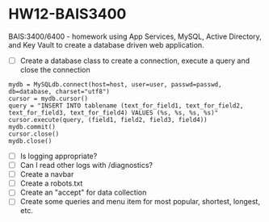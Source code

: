 # HW12-BAIS3400

BAIS:3400/6400 - homework using App Services, MySQL, Active Directory, and Key Vault to create a database driven web application.

- [ ] Create a database class to create a connection, execute a query and close the connection

```
mydb = MySQLdb.connect(host=host, user=user, passwd=passwd, db=database, charset="utf8")
cursor = mydb.cursor()
query = "INSERT INTO tablename (text_for_field1, text_for_field2, text_for_field3, text_for_field4) VALUES (%s, %s, %s, %s)"
cursor.execute(query, (field1, field2, field3, field4))
mydb.commit()
cursor.close()
mydb.close()
```

- [ ] Is logging appropriate?
- [ ] Can I read other logs with /diagnostics?
- [ ] Create a navbar
- [ ] Create a robots.txt
- [ ] Create an "accept" for data collection
- [ ] Create some queries and menu item for most popular, shortest, longest, etc.
